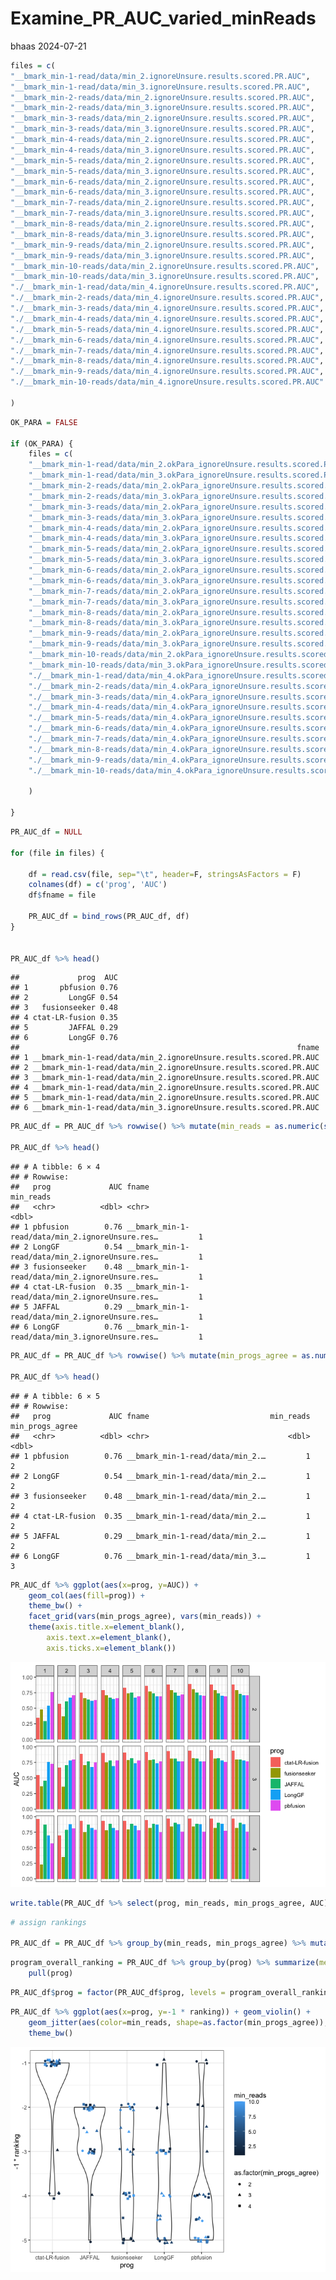 Examine_PR_AUC_varied_minReads
================
bhaas
2024-07-21

``` r
files = c(
"__bmark_min-1-read/data/min_2.ignoreUnsure.results.scored.PR.AUC",
"__bmark_min-1-read/data/min_3.ignoreUnsure.results.scored.PR.AUC",
"__bmark_min-2-reads/data/min_2.ignoreUnsure.results.scored.PR.AUC",
"__bmark_min-2-reads/data/min_3.ignoreUnsure.results.scored.PR.AUC",
"__bmark_min-3-reads/data/min_2.ignoreUnsure.results.scored.PR.AUC",
"__bmark_min-3-reads/data/min_3.ignoreUnsure.results.scored.PR.AUC",
"__bmark_min-4-reads/data/min_2.ignoreUnsure.results.scored.PR.AUC",
"__bmark_min-4-reads/data/min_3.ignoreUnsure.results.scored.PR.AUC",
"__bmark_min-5-reads/data/min_2.ignoreUnsure.results.scored.PR.AUC",
"__bmark_min-5-reads/data/min_3.ignoreUnsure.results.scored.PR.AUC",
"__bmark_min-6-reads/data/min_2.ignoreUnsure.results.scored.PR.AUC",
"__bmark_min-6-reads/data/min_3.ignoreUnsure.results.scored.PR.AUC",
"__bmark_min-7-reads/data/min_2.ignoreUnsure.results.scored.PR.AUC",
"__bmark_min-7-reads/data/min_3.ignoreUnsure.results.scored.PR.AUC",
"__bmark_min-8-reads/data/min_2.ignoreUnsure.results.scored.PR.AUC",
"__bmark_min-8-reads/data/min_3.ignoreUnsure.results.scored.PR.AUC",
"__bmark_min-9-reads/data/min_2.ignoreUnsure.results.scored.PR.AUC",
"__bmark_min-9-reads/data/min_3.ignoreUnsure.results.scored.PR.AUC",
"__bmark_min-10-reads/data/min_2.ignoreUnsure.results.scored.PR.AUC",
"__bmark_min-10-reads/data/min_3.ignoreUnsure.results.scored.PR.AUC",
"./__bmark_min-1-read/data/min_4.ignoreUnsure.results.scored.PR.AUC",
"./__bmark_min-2-reads/data/min_4.ignoreUnsure.results.scored.PR.AUC",
"./__bmark_min-3-reads/data/min_4.ignoreUnsure.results.scored.PR.AUC",
"./__bmark_min-4-reads/data/min_4.ignoreUnsure.results.scored.PR.AUC",
"./__bmark_min-5-reads/data/min_4.ignoreUnsure.results.scored.PR.AUC",
"./__bmark_min-6-reads/data/min_4.ignoreUnsure.results.scored.PR.AUC",
"./__bmark_min-7-reads/data/min_4.ignoreUnsure.results.scored.PR.AUC",
"./__bmark_min-8-reads/data/min_4.ignoreUnsure.results.scored.PR.AUC",
"./__bmark_min-9-reads/data/min_4.ignoreUnsure.results.scored.PR.AUC",
"./__bmark_min-10-reads/data/min_4.ignoreUnsure.results.scored.PR.AUC"

)
```

``` r
OK_PARA = FALSE

if (OK_PARA) {
    files = c(
    "__bmark_min-1-read/data/min_2.okPara_ignoreUnsure.results.scored.PR.AUC",
    "__bmark_min-1-read/data/min_3.okPara_ignoreUnsure.results.scored.PR.AUC",
    "__bmark_min-2-reads/data/min_2.okPara_ignoreUnsure.results.scored.PR.AUC",
    "__bmark_min-2-reads/data/min_3.okPara_ignoreUnsure.results.scored.PR.AUC",
    "__bmark_min-3-reads/data/min_2.okPara_ignoreUnsure.results.scored.PR.AUC",
    "__bmark_min-3-reads/data/min_3.okPara_ignoreUnsure.results.scored.PR.AUC",
    "__bmark_min-4-reads/data/min_2.okPara_ignoreUnsure.results.scored.PR.AUC",
    "__bmark_min-4-reads/data/min_3.okPara_ignoreUnsure.results.scored.PR.AUC",
    "__bmark_min-5-reads/data/min_2.okPara_ignoreUnsure.results.scored.PR.AUC",
    "__bmark_min-5-reads/data/min_3.okPara_ignoreUnsure.results.scored.PR.AUC",
    "__bmark_min-6-reads/data/min_2.okPara_ignoreUnsure.results.scored.PR.AUC",
    "__bmark_min-6-reads/data/min_3.okPara_ignoreUnsure.results.scored.PR.AUC",
    "__bmark_min-7-reads/data/min_2.okPara_ignoreUnsure.results.scored.PR.AUC",
    "__bmark_min-7-reads/data/min_3.okPara_ignoreUnsure.results.scored.PR.AUC",
    "__bmark_min-8-reads/data/min_2.okPara_ignoreUnsure.results.scored.PR.AUC",
    "__bmark_min-8-reads/data/min_3.okPara_ignoreUnsure.results.scored.PR.AUC",
    "__bmark_min-9-reads/data/min_2.okPara_ignoreUnsure.results.scored.PR.AUC",
    "__bmark_min-9-reads/data/min_3.okPara_ignoreUnsure.results.scored.PR.AUC",
    "__bmark_min-10-reads/data/min_2.okPara_ignoreUnsure.results.scored.PR.AUC",
    "__bmark_min-10-reads/data/min_3.okPara_ignoreUnsure.results.scored.PR.AUC",
    "./__bmark_min-1-read/data/min_4.okPara_ignoreUnsure.results.scored.PR.AUC",
    "./__bmark_min-2-reads/data/min_4.okPara_ignoreUnsure.results.scored.PR.AUC",
    "./__bmark_min-3-reads/data/min_4.okPara_ignoreUnsure.results.scored.PR.AUC",
    "./__bmark_min-4-reads/data/min_4.okPara_ignoreUnsure.results.scored.PR.AUC",
    "./__bmark_min-5-reads/data/min_4.okPara_ignoreUnsure.results.scored.PR.AUC",
    "./__bmark_min-6-reads/data/min_4.okPara_ignoreUnsure.results.scored.PR.AUC",
    "./__bmark_min-7-reads/data/min_4.okPara_ignoreUnsure.results.scored.PR.AUC",
    "./__bmark_min-8-reads/data/min_4.okPara_ignoreUnsure.results.scored.PR.AUC",
    "./__bmark_min-9-reads/data/min_4.okPara_ignoreUnsure.results.scored.PR.AUC",
    "./__bmark_min-10-reads/data/min_4.okPara_ignoreUnsure.results.scored.PR.AUC"
    
    )

}
```

``` r
PR_AUC_df = NULL

for (file in files) {
    
    df = read.csv(file, sep="\t", header=F, stringsAsFactors = F)
    colnames(df) = c('prog', 'AUC')
    df$fname = file

    PR_AUC_df = bind_rows(PR_AUC_df, df)
}


PR_AUC_df %>% head()
```

    ##             prog  AUC
    ## 1       pbfusion 0.76
    ## 2         LongGF 0.54
    ## 3   fusionseeker 0.48
    ## 4 ctat-LR-fusion 0.35
    ## 5         JAFFAL 0.29
    ## 6         LongGF 0.76
    ##                                                              fname
    ## 1 __bmark_min-1-read/data/min_2.ignoreUnsure.results.scored.PR.AUC
    ## 2 __bmark_min-1-read/data/min_2.ignoreUnsure.results.scored.PR.AUC
    ## 3 __bmark_min-1-read/data/min_2.ignoreUnsure.results.scored.PR.AUC
    ## 4 __bmark_min-1-read/data/min_2.ignoreUnsure.results.scored.PR.AUC
    ## 5 __bmark_min-1-read/data/min_2.ignoreUnsure.results.scored.PR.AUC
    ## 6 __bmark_min-1-read/data/min_3.ignoreUnsure.results.scored.PR.AUC

``` r
PR_AUC_df = PR_AUC_df %>% rowwise() %>% mutate(min_reads = as.numeric(str_match(fname, "min-(\\d+)-read")[[2]]) )

PR_AUC_df %>% head()
```

    ## # A tibble: 6 × 4
    ## # Rowwise: 
    ##   prog             AUC fname                                           min_reads
    ##   <chr>          <dbl> <chr>                                               <dbl>
    ## 1 pbfusion        0.76 __bmark_min-1-read/data/min_2.ignoreUnsure.res…         1
    ## 2 LongGF          0.54 __bmark_min-1-read/data/min_2.ignoreUnsure.res…         1
    ## 3 fusionseeker    0.48 __bmark_min-1-read/data/min_2.ignoreUnsure.res…         1
    ## 4 ctat-LR-fusion  0.35 __bmark_min-1-read/data/min_2.ignoreUnsure.res…         1
    ## 5 JAFFAL          0.29 __bmark_min-1-read/data/min_2.ignoreUnsure.res…         1
    ## 6 LongGF          0.76 __bmark_min-1-read/data/min_3.ignoreUnsure.res…         1

``` r
PR_AUC_df = PR_AUC_df %>% rowwise() %>% mutate(min_progs_agree = as.numeric(str_match(fname, "min_(\\d+)\\.")[[2]]) )

PR_AUC_df %>% head()
```

    ## # A tibble: 6 × 5
    ## # Rowwise: 
    ##   prog             AUC fname                           min_reads min_progs_agree
    ##   <chr>          <dbl> <chr>                               <dbl>           <dbl>
    ## 1 pbfusion        0.76 __bmark_min-1-read/data/min_2.…         1               2
    ## 2 LongGF          0.54 __bmark_min-1-read/data/min_2.…         1               2
    ## 3 fusionseeker    0.48 __bmark_min-1-read/data/min_2.…         1               2
    ## 4 ctat-LR-fusion  0.35 __bmark_min-1-read/data/min_2.…         1               2
    ## 5 JAFFAL          0.29 __bmark_min-1-read/data/min_2.…         1               2
    ## 6 LongGF          0.76 __bmark_min-1-read/data/min_3.…         1               3

``` r
PR_AUC_df %>% ggplot(aes(x=prog, y=AUC)) + 
    geom_col(aes(fill=prog)) +
    theme_bw() +
    facet_grid(vars(min_progs_agree), vars(min_reads)) +
    theme(axis.title.x=element_blank(),
        axis.text.x=element_blank(),
        axis.ticks.x=element_blank())
```

![](Examine_PR_AUC_varied_minReads_files/figure-gfm/unnamed-chunk-6-1.png)<!-- -->

``` r
write.table(PR_AUC_df %>% select(prog, min_reads, min_progs_agree, AUC), file="PR_AUC_summary.tsv", quote=F, sep="\t", row.names=F)
```

``` r
# assign rankings

PR_AUC_df = PR_AUC_df %>% group_by(min_reads, min_progs_agree) %>% mutate(ranking = rank(-1*AUC, ties.method='average'))
```

``` r
program_overall_ranking = PR_AUC_df %>% group_by(prog) %>% summarize(mean_ranking = mean(ranking)) %>% arrange(mean_ranking) %>%
    pull(prog)
```

``` r
PR_AUC_df$prog = factor(PR_AUC_df$prog, levels = program_overall_ranking)
```

``` r
PR_AUC_df %>% ggplot(aes(x=prog, y=-1 * ranking)) + geom_violin() +
    geom_jitter(aes(color=min_reads, shape=as.factor(min_progs_agree)), width=0.2, height=0.075) +
    theme_bw()
```

![](Examine_PR_AUC_varied_minReads_files/figure-gfm/unnamed-chunk-11-1.png)<!-- -->
